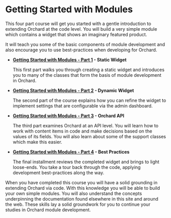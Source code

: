 Getting Started with Modules
============================
This four part course will get you started with a gentle introduction to extending Orchard at the code level. You will build a very simple module which contains a widget that shows an imaginary featured product. 

It will teach you some of the basic components of module development and also encourage you to use best-practices when developing for Orchard.

  - **[Getting Started with Modules - Part 1](Getting-Started-with-Modules-Part-1.html) - Static Widget** 
    
    This first part walks you through creating a static widget and introduces you to many of the classes that form the basis of module development in Orchard.

  - **[Getting Started with Modules - Part 2](Getting-Started-with-Modules-Part-2.html) - Dynamic Widget**
  
    The second part of the course explains how you can refine the widget to implement settings that are configurable via the admin dashboard.
    
  - **[Getting Started with Modules - Part 3](Getting-Started-with-Modules-Part-3.html) - Orchard API**
    
    The third part examines Orchard at an API level. You will learn how to work with content items in code and make decisions based on the values of its fields. You will also learn about some of the support classes which make this easier. 
  
  - **[Getting Started with Modules - Part 4](Getting-Started-with-Modules-Part-4.html) - Best Practices**
  
    The final installment reviews the completed widget and brings to light loose-ends. You take a tour back through the code, applying development best-practices along the way.

When you have completed this course you will have a solid grounding in extending Orchard via code. With this knowledge you will be able to build your own simple modules. You will also understand the concepts underpinning the documentation found elsewhere in this site and around the web. These skills lay a solid groundwork for you to continue your studies in Orchard module development.